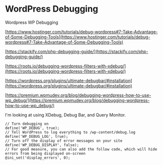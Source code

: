 # WordPress Debugging

Wordpress WP Debugging

[https://www.hostinger.com/tutorials/debug-wordpress#7-Take-Advantage-of-Some-Debugging-Tools](https://www.hostinger.com/tutorials/debug-wordpress#7-Take-Advantage-of-Some-Debugging-Tools)

[https://stackify.com/php-debugging-guide/](https://stackify.com/php-debugging-guide/)

[https://roots.io/debugging-wordpress-filters-with-xdebug/](https://roots.io/debugging-wordpress-filters-with-xdebug/)

[https://wordpress.org/plugins/ultimate-debugbar/#installation](https://wordpress.org/plugins/ultimate-debugbar/#installation)

[https://premium.wpmudev.org/blog/debugging-wordpress-how-to-use-wp_debug/](https://premium.wpmudev.org/blog/debugging-wordpress-how-to-use-wp_debug/)

I'm looking at using XDebug, Debug Bar, and Query Monitor.

```
// Turn debugging on
define('WP_DEBUG', true);
// Tell WordPress to log everything to /wp-content/debug.log
define('WP_DEBUG_LOG', true);
// Turn off the display of error messages on your site
define('WP_DEBUG_DISPLAY', false);
// For good measure, you can also add the follow code, which will hide errors from being displayed on-screen
@ini_set('display_errors', 0);
```
<!--stackedit_data:
eyJoaXN0b3J5IjpbLTIzMTA3MjM0NF19
-->